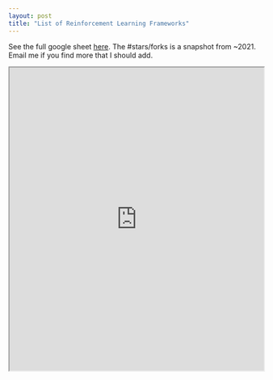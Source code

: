 ```yaml
---
layout: post
title: "List of Reinforcement Learning Frameworks"
---
```

See the full google sheet [here](https://docs.google.com/spreadsheets/d/e/2PACX-1vStCiI1nMZyEY-ONQl1W2xtf-RvgK4xUbP55w3X2ewUCZIgUXWRoiNXqhEKVdboNkHInA3hVEjEl-HO/pubhtml?gid=265043462&single=true).
The #stars/forks is a snapshot from ~2021. Email me if you find more that I should add.

<iframe src="https://docs.google.com/spreadsheets/d/e/2PACX-1vStCiI1nMZyEY-ONQl1W2xtf-RvgK4xUbP55w3X2ewUCZIgUXWRoiNXqhEKVdboNkHInA3hVEjEl-HO/pubhtml?gid=265043462&amp;single=true&amp;widget=true&amp;headers=false" width="100%" height="600"></iframe>
